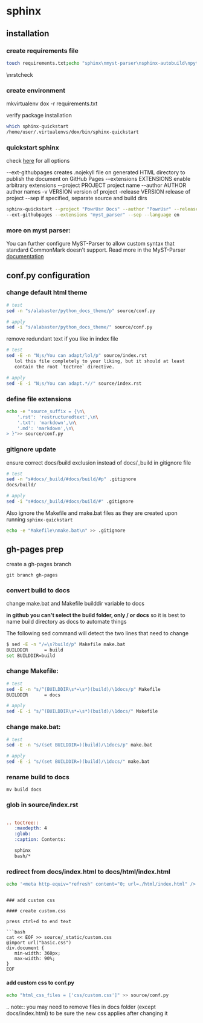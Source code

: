 # sphinx

## installation

### create requirements file

```bash
touch requirements.txt;echo "sphinx\nmyst-parser\nsphinx-autobuild\npython-docs-theme" >> requirements.txt
```

\nrstcheck

### create environment

mkvirtualenv dox -r requirements.txt

verify package installation

```bash
which sphinx-quickstart 
/home/user/.virtualenvs/dox/bin/sphinx-quickstart
```

### quickstart sphinx

check [here](https://www.sphinx-doc.org/en/master/usage/quickstart.html) for all options

--ext-githubpages creates .nojekyll file on generated HTML directory to publish the document on GitHub Pages
--extensions EXTENSIONS enable arbitrary extensions
--project PROJECT project name
--author AUTHOR  author names
-v VERSION version of project
-release VERSION release of project
--sep if specified, separate source and build dirs


```bash
sphinx-quickstart --project "PowrUsr Docs" --author "PowrUsr" --release "alpha" -v "2023-12-05" \
--ext-githubpages --extensions "myst_parser" --sep --language en
```

### more on myst parser:

You can further configure MyST-Parser to allow custom syntax that standard CommonMark doesn’t support.
Read more in the MyST-Parser [documentation](https://myst-parser.readthedocs.io/en/latest/using/syntax-optional.html)

## conf.py configuration


### change default html theme

```bash
# test
sed -n "s/alabaster/python_docs_theme/p" source/conf.py

# apply
sed -i "s/alabaster/python_docs_theme/" source/conf.py
```

remove redundant text if you like in index file
```bash
# test
sed -E -n "N;s/You can adapt/lol/p" source/index.rst
   lol this file completely to your liking, but it should at least
   contain the root `toctree` directive.

# apply
sed -E -i "N;s/You can adapt.*//" source/index.rst
```

### define file extensions

```bash
echo -e "source_suffix = {\n\
    '.rst': 'restructuredtext',\n\
    '.txt': 'markdown',\n\
    '.md': 'markdown',\n\
> }">> source/conf.py
```

### gitignore update

ensure correct docs/build exclusion instead of docs/_build in gitignore file

```bash
# test
sed -n "s#docs/_build/#docs/build/#p" .gitignore 
docs/build/

# apply
sed -i "s#docs/_build/#docs/build/#" .gitignore
```

Also ignore the Makefile and make.bat files as they are
created upon running `sphinx-quickstart`

```bash
echo -e "Makefile\nmake.bat\n" >> .gitignore 
```

## gh-pages prep

create a gh-pages branch

`git branch gh-pages`

### convert build to docs

change make.bat and Makefile builddir variable to docs

**in github you can't select the build folder, only / or docs**
so it is best to name build directory as docs to automate things


The following sed command will detect the two lines that need to change

```bash
$ sed -E -n "/=\s?build/p" Makefile make.bat 
BUILDDIR      = build
set BUILDDIR=build
```

### change Makefile:

```bash
# test
sed -E -n "s/^(BUILDDIR\s*=\s*)(build)/\1docs/p" Makefile
BUILDDIR      = docs

# apply
sed -E -i "s/^(BUILDDIR\s*=\s*)(build)/\1docs/" Makefile
```

### change make.bat:

```bash
# test
sed -E -n "s/(set BUILDDIR=)(build)/\1docs/p" make.bat

# apply
sed -E -i "s/(set BUILDDIR=)(build)/\1docs/" make.bat
```

### rename build to docs

`mv build docs`

### glob in source/index.rst

```rst

.. toctree::
   :maxdepth: 4
   :glob:
   :caption: Contents:

   sphinx
   bash/*

```

### redirect from docs/index.html to docs/html/index.html

```bash
echo '<meta http-equiv="refresh" content="0; url=./html/index.html" />' >> docs/index.html
```

```

### add custom css

#### create custom.css

press ctrl+d to end text

```bash
cat << EOF >> source/_static/custom.css
@import url("basic.css")
div.document {
   min-width: 360px;
   max-width: 90%;
}
EOF
```

#### add custom css to conf.py

```bash
echo "html_css_files = ['css/custom.css']" >> source/conf.py
```

.. note:: you may need to remove files in docs folder (except docs/index.html) to be sure the new css applies after changing it 


